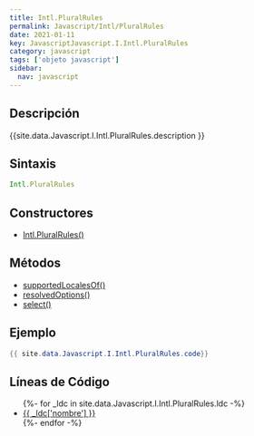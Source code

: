 ```yaml
---
title: Intl.PluralRules
permalink: Javascript/Intl/PluralRules
date: 2021-01-11
key: JavascriptJavascript.I.Intl.PluralRules
category: javascript
tags: ['objeto javascript']
sidebar: 
  nav: javascript
---
```


## Descripción
{{site.data.Javascript.I.Intl.PluralRules.description }}

## Sintaxis
~~~javascript
Intl.PluralRules
~~~

## Constructores
* [Intl.PluralRules()](/Javascript/Intl/PluralRules/Intl/PluralRules/)

## Métodos
* [supportedLocalesOf()](/Javascript/Intl/PluralRules/supportedLocalesOf)
* [resolvedOptions()](/Javascript/Intl/PluralRules/resolvedOptions)
* [select()](/Javascript/Intl/PluralRules/select)

## Ejemplo
~~~java
{{ site.data.Javascript.I.Intl.PluralRules.code}}
~~~

## Líneas de Código
<ul>
{%- for _ldc in site.data.Javascript.I.Intl.PluralRules.ldc -%}
   <li>
       <a href="{{_ldc['url'] }}">{{ _ldc['nombre'] }}</a>
   </li>
{%- endfor -%}
</ul>
